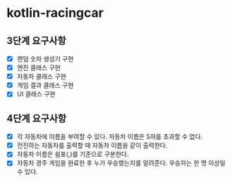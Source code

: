 # kotlin-racingcar

## 3단계 요구사항

- [x] 랜덤 숫자 생성기 구현
- [x] 엔진 클래스 구현
- [x] 자동차 클래스 구현
- [x] 게임 결과 클래스 구현
- [x] UI 클래스 구현

## 4단계 요구사항

- [x] 각 자동차에 이름을 부여할 수 있다. 자동차 이름은 5자를 초과할 수 없다.
- [x] 전진하는 자동차를 출력할 때 자동차 이름을 같이 출력한다.
- [x] 자동차 이름은 쉼표(,)를 기준으로 구분한다.
- [x] 자동차 경주 게임을 완료한 후 누가 우승했는지를 알려준다. 우승자는 한 명 이상일 수 있다.

